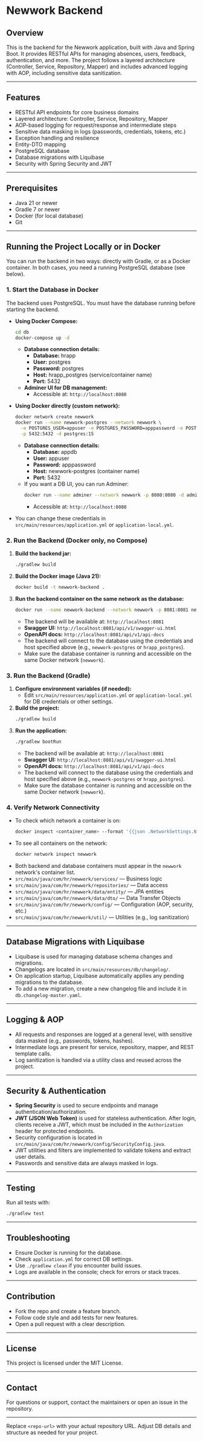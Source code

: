 # Newwork Backend

## Overview

This is the backend for the Newwork application, built with Java and Spring Boot. It provides RESTful APIs for managing absences, users, feedback, authentication, and more. The project follows a layered architecture (Controller, Service, Repository, Mapper) and includes advanced logging with AOP, including sensitive data sanitization.

---

## Features

- RESTful API endpoints for core business domains
- Layered architecture: Controller, Service, Repository, Mapper
- AOP-based logging for request/response and intermediate steps
- Sensitive data masking in logs (passwords, credentials, tokens, etc.)
- Exception handling and resilience
- Entity-DTO mapping
- PostgreSQL database
- Database migrations with Liquibase
- Security with Spring Security and JWT

---

## Prerequisites

- Java 21 or newer
- Gradle 7 or newer
- Docker (for local database)
- Git

---

## Running the Project Locally or in Docker

You can run the backend in two ways: directly with Gradle, or as a Docker container. In both cases, you need a running PostgreSQL database (see below).

### 1. Start the Database in Docker

The backend uses PostgreSQL. You must have the database running before starting the backend.

- **Using Docker Compose:**
  ```sh
  cd db
  docker-compose up -d
  ```
  - **Database connection details:**
    - **Database:** hrapp
    - **User:** postgres
    - **Password:** postgres
    - **Host:** hrapp_postgres (service/container name)
    - **Port:** 5432
  - **Adminer UI for DB management:**
    - Accessible at: `http://localhost:8080`

- **Using Docker directly (custom network):**
  ```sh
  docker network create newwork
  docker run --name newwork-postgres --network newwork \
    -e POSTGRES_USER=appuser -e POSTGRES_PASSWORD=apppassword -e POSTGRES_DB=appdb \
    -p 5432:5432 -d postgres:15
  ```
  - **Database connection details:**
    - **Database:** appdb
    - **User:** appuser
    - **Password:** apppassword
    - **Host:** newwork-postgres (container name)
    - **Port:** 5432
  - If you want a DB UI, you can run Adminer:
    ```sh
    docker run --name adminer --network newwork -p 8080:8080 -d adminer
    ```
    - Accessible at: `http://localhost:8080`

- You can change these credentials in `src/main/resources/application.yml` or `application-local.yml`.

### 2. Run the Backend (Docker only, no Compose)

1. **Build the backend jar:**
   ```sh
   ./gradlew build
   ```
2. **Build the Docker image (Java 21):**
   ```sh
   docker build -t newwork-backend .
   ```
3. **Run the backend container on the same network as the database:**
   ```sh
   docker run --name newwork-backend --network newwork -p 8081:8081 newwork-backend
   ```
   - The backend will be available at: `http://localhost:8081`
   - **Swagger UI:** `http://localhost:8081/api/v1/swagger-ui.html`
   - **OpenAPI docs:** `http://localhost:8081/api/v1/api-docs`
   - The backend will connect to the database using the credentials and host specified above (e.g., `newwork-postgres` or `hrapp_postgres`).
   - Make sure the database container is running and accessible on the same Docker network (`newwork`).

### 3. Run the Backend (Gradle)

1. **Configure environment variables (if needed):**
   - Edit `src/main/resources/application.yml` or `application-local.yml` for DB credentials or other settings.
2. **Build the project:**
   ```sh
   ./gradlew build
   ```
3. **Run the application:**
   ```sh
   ./gradlew bootRun
   ```
   - The backend will be available at: `http://localhost:8081`
   - **Swagger UI:** `http://localhost:8081/api/v1/swagger-ui.html`
   - **OpenAPI docs:** `http://localhost:8081/api/v1/api-docs`
   - The backend will connect to the database using the credentials and host specified above (e.g., `newwork-postgres` or `hrapp_postgres`).
   - Make sure the database container is running and accessible on the same Docker network (`newwork`).

### 4. Verify Network Connectivity

- To check which network a container is on:
  ```sh
  docker inspect <container_name> --format '{{json .NetworkSettings.Networks}}'
  ```
- To see all containers on the network:
  ```sh
  docker network inspect newwork
  ```
- Both backend and database containers must appear in the `newwork` network's container list.
- `src/main/java/com/hr/newwork/services/` — Business logic
- `src/main/java/com/hr/newwork/repositories/` — Data access
- `src/main/java/com/hr/newwork/data/entity/` — JPA entities
- `src/main/java/com/hr/newwork/data/dto/` — Data Transfer Objects
- `src/main/java/com/hr/newwork/config/` — Configuration (AOP, security, etc.)
- `src/main/java/com/hr/newwork/util/` — Utilities (e.g., log sanitization)

---

## Database Migrations with Liquibase

- Liquibase is used for managing database schema changes and migrations.
- Changelogs are located in `src/main/resources/db/changelog/`.
- On application startup, Liquibase automatically applies any pending migrations to the database.
- To add a new migration, create a new changelog file and include it in `db.changelog-master.yaml`.

---

## Logging & AOP

- All requests and responses are logged at a general level, with sensitive data masked (e.g., passwords, tokens, hashes).
- Intermediate logs are present for service, repository, mapper, and REST template calls.
- Log sanitization is handled via a utility class and reused across the project.

---

## Security & Authentication

- **Spring Security** is used to secure endpoints and manage authentication/authorization.
- **JWT (JSON Web Token)** is used for stateless authentication. After login, clients receive a JWT, which must be included in the `Authorization` header for protected endpoints.
- Security configuration is located in `src/main/java/com/hr/newwork/config/SecurityConfig.java`.
- JWT utilities and filters are implemented to validate tokens and extract user details.
- Passwords and sensitive data are always masked in logs.

---

## Testing

Run all tests with:
```sh
./gradlew test
```

---

## Troubleshooting

- Ensure Docker is running for the database.
- Check `application.yml` for correct DB settings.
- Use `./gradlew clean` if you encounter build issues.
- Logs are available in the console; check for errors or stack traces.

---

## Contribution

- Fork the repo and create a feature branch.
- Follow code style and add tests for new features.
- Open a pull request with a clear description.

---

## License

This project is licensed under the MIT License.

---

## Contact

For questions or support, contact the maintainers or open an issue in the repository.

---

Replace `<repo-url>` with your actual repository URL. Adjust DB details and structure as needed for your project.
